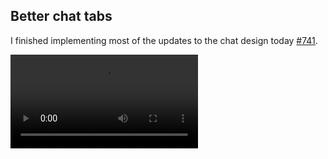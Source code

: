 ## Better chat tabs

I finished implementing most of the updates to the chat design today [#741](https://github.com/ppy/osu/pull/741).

<video src="//puu.sh/zPnvk/43bd1e5f45.mp4" controls preload="metadata" />

## More song progress information

Can now see time elapsed, time remaining and percentage complete, thanks to some [work](https://github.com/ppy/osu/pull/682) by [Evast](https://github.com/EVAST9919).

![](https://puu.sh/vNEL6/fd5264be63.jpg)

## Other things

- You can now hit enter after typing a search in the playlist controller to play the first match [#722](https://github.com/ppy/osu/pull/722).
- Regression fix for ruleset not always getting populated in a WorkingBeatmap [#743](https://github.com/ppy/osu/pull/743).
- Added the ability to search options [#728](https://github.com/ppy/osu/pull/728).
- Resizable chat [#740](https://github.com/ppy/osu/pull/740).
- Multiple chat channels [#739](https://github.com/ppy/osu/pull/739).
- Fixed occasional unexpected logouts (oauth refresh token wasn't correctly being read from config) [#736](https://github.com/ppy/osu/pull/736).
- Fixed chat textbox not always keeping focus [#735](https://github.com/ppy/osu/pull/735).
- The osu!mania implementation is going smoothly. More on that from smoogi tomorrow, maybe!
- Fix for global hotkeys (like alt-enter) not working when a textbox has focus [#706](https://github.com/ppy/osu-framework/pull/706).

## New release available

2017.512.0 is now available from [github releases](https://github.com/ppy/osu/releases/tag/v2017.512.0) (or via auto-update if you already have lazer installed)! Contains everything from the last couple of days.